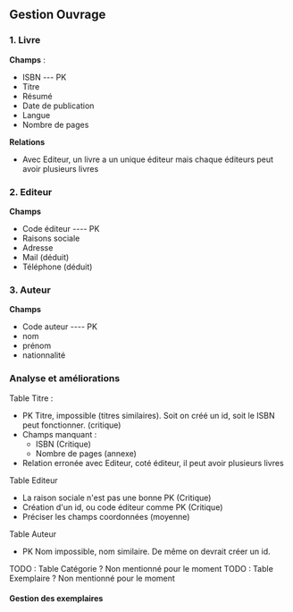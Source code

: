## Gestion Ouvrage

### 1. Livre

**Champs** :

- ISBN --- PK
- Titre
- Résumé
- Date de publication
- Langue
- Nombre de pages

**Relations**

- Avec Editeur, un livre a un unique éditeur mais chaque éditeurs peut avoir plusieurs livres


### 2. Editeur

**Champs**

- Code éditeur ---- PK
- Raisons sociale
- Adresse
- Mail (déduit)
- Téléphone (déduit)


### 3. Auteur

**Champs**
- Code auteur ---- PK
- nom
- prénom
- nationnalité


### Analyse et améliorations

Table Titre :
- PK Titre, impossible (titres similaires). Soit on créé un id, soit le ISBN peut fonctionner. (critique)
- Champs manquant :
  - ISBN                 (Critique)
  - Nombre de pages      (annexe)
- Relation erronée avec Editeur, coté éditeur, il peut avoir plusieurs livres

Table Editeur

- La raison sociale n'est pas une bonne PK (Critique)
- Création d'un id, ou code éditeur comme PK (Critique)
- Préciser les champs coordonnées (moyenne)

Table Auteur

- PK Nom impossible, nom similaire. De même on devrait créer un id.


TODO : Table Catégorie ? Non mentionné pour le moment
TODO : Table Exemplaire ? Non mentionné pour le moment
#### Gestion des exemplaires

